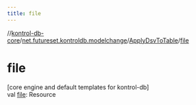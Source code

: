 ```yaml
---
title: file
---
```

//[kontrol-db-core](../../../index.html)/[net.futureset.kontroldb.modelchange](../index.html)/[ApplyDsvToTable](index.html)/[file](file.html)



# file



[core engine and default templates for kontrol-db]\
val [file](file.html): Resource




